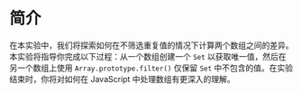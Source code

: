 # 简介

在本实验中，我们将探索如何在不筛选重复值的情况下计算两个数组之间的差异。本实验将指导你完成以下过程：从一个数组创建一个 `Set` 以获取唯一值，然后在另一个数组上使用 `Array.prototype.filter()` 仅保留 `Set` 中不包含的值。在实验结束时，你将对如何在 JavaScript 中处理数组有更深入的理解。
